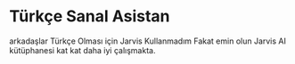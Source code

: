 # Türkçe Sanal Asistan
arkadaşlar Türkçe Olması için Jarvis Kullanmadım Fakat emin olun Jarvis AI kütüphanesi kat kat daha iyi çalışmakta.
